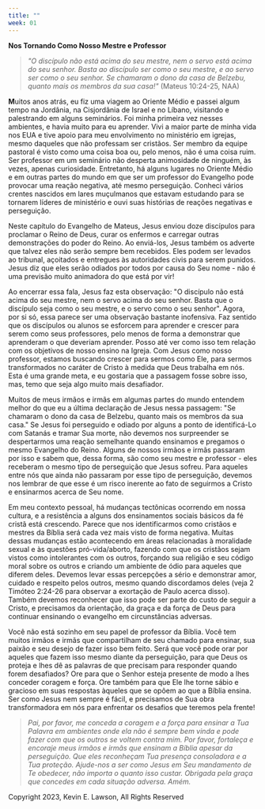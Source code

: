 ```yaml
---
title: ""
week: 01
---
```


**Nos Tornando Como Nosso Mestre e Professor**

> *"O discípulo não está acima do seu mestre, nem o servo está acima do
> seu senhor. Basta ao discípulo ser como o seu mestre, e ao servo ser
> como o seu senhor. Se chamaram o dono da casa de Belzebu, quanto mais
> os membros da sua casa!"* (Mateus 10:24-25, NAA)

**M**uitos anos atrás, eu fiz uma viagem ao Oriente Médio e passei algum
tempo na Jordânia, na Cisjordânia de Israel e no Líbano, visitando e
palestrando em alguns seminários. Foi minha primeira vez nesses
ambientes, e havia muito para eu aprender. Vivi a maior parte de minha
vida nos EUA e tive apoio para meu envolvimento no ministério em
igrejas, mesmo daqueles que não professam ser cristãos. Ser membro da
equipe pastoral é visto como uma coisa boa ou, pelo menos, não é uma
coisa ruim. Ser professor em um seminário não desperta animosidade de
ninguém, às vezes, apenas curiosidade. Entretanto, há alguns lugares no
Oriente Médio e em outras partes do mundo em que ser um professor do
Evangelho pode provocar uma reação negativa, até mesmo perseguição.
Conheci vários crentes nascidos em lares muçulmanos que estavam
estudando para se tornarem líderes de ministério e ouvi suas histórias
de reações negativas e perseguição.

Neste capítulo do Evangelho de Mateus, Jesus enviou doze discípulos para
proclamar o Reino de Deus, curar os enfermos e carregar outras
demonstrações do poder do Reino. Ao enviá-los, Jesus também os adverte
que talvez eles não serão sempre bem recebidos. Eles podem ser levados
ao tribunal, açoitados e entregues às autoridades civis para serem
punidos. Jesus diz que eles serão odiados por todos por causa do Seu
nome - não é uma previsão muito animadora do que está por vir!

Ao encerrar essa fala, Jesus faz esta observação: "O discípulo não está
acima do seu mestre, nem o servo acima do seu senhor. Basta que o
discípulo seja como o seu mestre, e o servo como o seu senhor". Agora,
por si só, essa parece ser uma observação bastante inofensiva. Faz
sentido que os discípulos ou alunos se esforcem para aprender e crescer
para serem como seus professores, pelo menos de forma a demonstrar que
aprenderam o que deveriam aprender. Posso até ver como isso tem relação
com os objetivos de nosso ensino na Igreja. Com Jesus como nosso
professor, estamos buscando crescer para sermos como Ele, para sermos
transformados no caráter de Cristo à medida que Deus trabalha em nós.
Esta é uma grande meta, e eu gostaria que a passagem fosse sobre isso,
mas, temo que seja algo muito mais desafiador.

Muitos de meus irmãos e irmãs em algumas partes do mundo entendem melhor
do que eu a última declaração de Jesus nessa passagem: "Se chamaram o
dono da casa de Belzebu, quanto mais os membros da sua casa." Se Jesus
foi perseguido e odiado por alguns a ponto de identificá-Lo com Satanás
e tramar Sua morte, não devemos nos surpreender se despertarmos uma
reação semelhante quando ensinamos e pregamos o mesmo Evangelho do
Reino. Alguns de nossos irmãos e irmãs passaram por isso e sabem que,
dessa forma, são como seu mestre e professor - eles receberam o mesmo
tipo de perseguição que Jesus sofreu. Para aqueles entre nós que ainda
não passaram por esse tipo de perseguição, devemos nos lembrar de que
esse é um risco inerente ao fato de seguirmos a Cristo e ensinarmos
acerca de Seu nome.

Em meu contexto pessoal, há mudanças tectônicas ocorrendo em nossa
cultura, e a resistência a alguns dos ensinamentos sociais básicos da fé
cristã está crescendo. Parece que nos identificarmos como cristãos e
mestres da Bíblia será cada vez mais visto de forma negativa. Muitas
dessas mudanças estão acontecendo em áreas relacionadas à moralidade
sexual e às questões pró-vida/aborto, fazendo com que os cristãos sejam
vistos como intolerantes com os outros, forçando sua religião e seu
código moral sobre os outros e criando um ambiente de ódio para aqueles
que diferem deles. Devemos levar essas percepções a sério e demonstrar
amor, cuidado e respeito pelos outros, mesmo quando discordamos deles
(veja 2 Timóteo 2:24-26 para observar a exortação de Paulo acerca
disso). Também devemos reconhecer que isso pode ser parte do custo de
seguir a Cristo, e precisamos da orientação, da graça e da força de Deus
para continuar ensinando o evangelho em circunstâncias adversas.

Você não está sozinho em seu papel de professor da Bíblia. Você tem
muitos irmãos e irmãs que compartilham de seu chamado para ensinar, sua
paixão e seu desejo de fazer isso bem feito. Será que você pode orar por
aqueles que fazem isso mesmo diante da perseguição, para que Deus os
proteja e lhes dê as palavras de que precisam para responder quando
forem desafiados? Ore para que o Senhor esteja presente de modo a lhes
conceder coragem e força. Ore também para que Ele lhe torne sábio e
gracioso em suas respostas àqueles que se opõem ao que a Bíblia ensina.
Ser como Jesus nem sempre é fácil, e precisamos de Sua obra
transformadora em nós para enfrentar os desafios que teremos pela
frente!

> *Pai, por favor, me conceda a coragem e a força para ensinar a Tua
> Palavra em ambientes onde ela não é sempre bem vinda e pode fazer com
> que os outros se voltem contra mim. Por favor, fortaleça e encoraje
> meus irmãos e irmãs que ensinam a Bíblia apesar da perseguição. Que
> eles reconheçam Tua presença consoladora e a Tua proteção. Ajude-nos a
> ser como Jesus em Seu mandamento de Te obedecer, não importa o quanto
> isso custar. Obrigada pela graça que concedes em cada situação
> adversa. Amém.*

Copyright 2023, Kevin E. Lawson, All Rights Reserved
